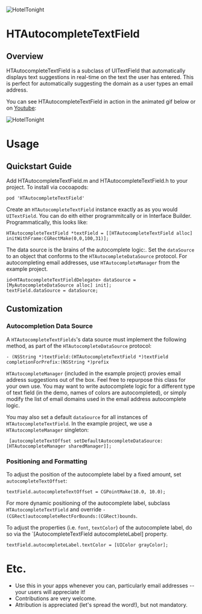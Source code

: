 <img src="https://raw.github.com/hoteltonight/HTAutocompleteTextField/master/ht-logo-black.png" alt="HotelTonight" title="HotelTonight" style="display:block; margin: 10px auto 30px auto;">

# HTAutocompleteTextField

## Overview

HTAutocompleteTextField is a subclass of UITextField that automatically displays text suggestions in real-time on the text the user has entered.  This is perfect for automatically suggesting the domain as a user types an email address.

You can see HTAutocompleteTextField in action in the animated gif below or on [Youtube](http://youtu.be/lzqB4MXluvY):

<img src="https://raw.github.com/hoteltonight/HTAutocompleteTextField/master/demo.gif" alt="HotelTonight" title="HTAutocompleteTextField in action" style="display:block; margin: 10px auto 30px auto; align:center">

# Usage

## Quickstart Guide

Add HTAutocompleteTextField.m and HTAutocompleteTextField.h to your project.  To install via cocoapods:

    pod 'HTAutocompleteTextField'

Create an `HTAutocompleteTextField` instance exactly as as you would `UITextField`.  You can do eith either programmitcally or in Interface Builder.  Programmatically, this looks like:

    HTAutocompleteTextField *textField = [[HTAutocompleteTextField alloc] initWithFrame:CGRectMake(0,0,100,31)];

The data source is the brains of the autocomplete logic:.  Set the `dataSource` to an object that conforms to the `HTAutocompleteDataSource` protocol.  For autocompleting email addresses, use  `HTAutocompleteManager` from the example project.

    id<HTAutocompleteTextFieldDelegate> dataSource = [MyAutocompleteDataSource alloc] init];
    textField.dataSource = dataSource;

## Customization

### Autocompletion Data Source

 A `HTAutocompleteTextFields`'s data source must implement the following method, as part of the `HTAutocompleteDataSource` protocol:

    - (NSString *)textField:(HTAutocompleteTextField *)textField completionForPrefix:(NSString *)prefix

 `HTAutocompleteManager` (included in the example project) provies email address suggestions out of the box.  Feel free to repurpose this class for your own use.  You may want to write autocomplete logic for a different type of text field (in the demo, names of colors are autocompleted), or simply modify the list of email domains used in the email address autocomplete logic.

 You may also set a default `dataSource` for all instances of `HTAutocompleteTextField`.  In the example project, we use a `HTAutocompleteManager` singleton:

     [autocompleteTextOffset setDefaultAutocompleteDataSource:[HTAutocompleteManager sharedManager]];

### Positioning and Formatting

To adjust the position of the autocomplete label by a fixed amount, set `autocompleteTextOffset`:

    textField.autocompleteTextOffset = CGPointMake(10.0, 10.0);

For more dynamic positioning of the autocomplete label, subclass `HTAutocompleteTextField` and override `- (CGRect)autocompleteRectForBounds:(CGRect)bounds`.

To adjust the properties (i.e. `font`, `textColor`) of the autocomplete label, do so via the `[AutocompleteTextField autocompleteLabel] property.

    textField.autocompleteLabel.textColor = [UIColor grayColor];
    
# Etc.

* Use this in your apps whenever you can, particularly email addresses -- your users will appreciate it!
* Contributions are very welcome.
* Attribution is appreciated (let's spread the word!), but not mandatory.
